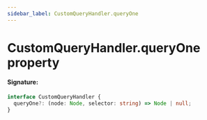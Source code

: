 ```yaml
---
sidebar_label: CustomQueryHandler.queryOne
---
```


# CustomQueryHandler.queryOne property

#### Signature:

```typescript
interface CustomQueryHandler {
  queryOne?: (node: Node, selector: string) => Node | null;
}
```

